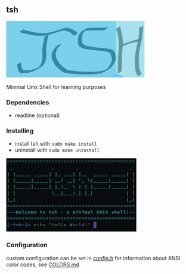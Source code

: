 
## tsh
![tsh_logo](tsh_logo.png)

Minimal Unix Shell for learning purposes

### Dependencies
* readline (optional)

### Installing
* install tsh with `sudo make install`
* uninstall with `sudo make uninstall`

![tsh_prompt](tsh_prompt.png)

### Configuration
custom configuration can be set in [config.h](config.h)
for information about ANSI color codes, see [COLORS.md](COLORS.md)

